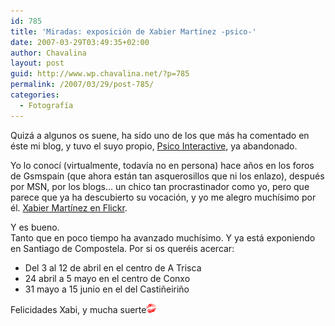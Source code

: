 ```yaml
---
id: 785
title: 'Miradas: exposición de Xabier Martínez -psico-'
date: 2007-03-29T03:49:35+02:00
author: Chavalina
layout: post
guid: http://www.wp.chavalina.net/?p=785
permalink: /2007/03/29/post-785/
categories:
  - Fotografía
---
```

Quizá a algunos os suene, ha sido uno de los que más ha comentado en éste mi blog, y tuvo el suyo propio, <a href="http://psico.bitacoras.com/" target="_blank">Psico Interactive</a>, ya abandonado.

Yo lo conocí (virtualmente, todavía no en persona) hace a&ntilde;os en los foros de Gsmspain (que ahora están tan asquerosillos que ni los enlazo), después por MSN, por los blogs… un chico tan procrastinador como yo, pero que parece que ya ha descubierto su vocación, y yo me alegro muchísimo por él. <a href="http://flickr.com/photos/xabier-martinez/" target="_blank">Xabier Martínez en Flickr</a>.

Y es bueno.  
Tanto que en poco tiempo ha avanzado muchísimo. Y ya está exponiendo en Santiago de Compostela. Por si os queréis acercar:

  * Del 3 al 12 de abril en el centro de A Trisca
  * 24 abril a 5 mayo en el centro de Conxo
  * 31 mayo a 15 junio en el del Casti&ntilde;eiri&ntilde;o

Felicidades Xabi, y mucha suerte![emo](/imagenes/emoticonos/beso.gif)